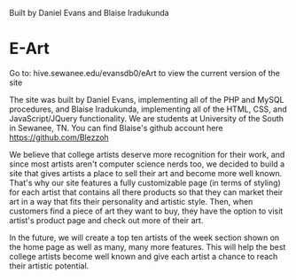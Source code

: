 Built by Daniel Evans and Blaise Iradukunda
# E-Art
Go to: hive.sewanee.edu/evansdb0/eArt to view the current version of the site

The site was built by Daniel Evans, implementing all of the PHP and MySQL procedures, and Blaise Iradukunda, implementing all of the HTML, CSS, and JavaScript/JQuery functionality. We are students at University of the South in Sewanee, TN. You can find Blaise's github account here https://github.com/Blezzoh

We believe that college artists deserve more recognition for their work, and since most artists aren't computer science nerds too,
we decided to build a site that gives artists a place to sell their art and become more well known. That's why our site features a fully customizable page (in terms of styling) for each artist that contains all there products so that they can market their art in a way that fits their personality and artistic style. Then, when customers find a piece of art they want to buy, they have the option to visit artist's product page and check out more of their art. 

In the future, we will create a top ten artists of the week section shown on the home page as well as many, many more features. This will help the best college artists become well known and give each artist a chance to reach their artistic potential. 
